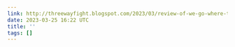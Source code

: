 ```yaml
---
link: http://threewayfight.blogspot.com/2023/03/review-of-we-go-where-they-go-story-of.html
date: 2023-03-25 16:22 UTC
title: ''
tags: []
---
```



